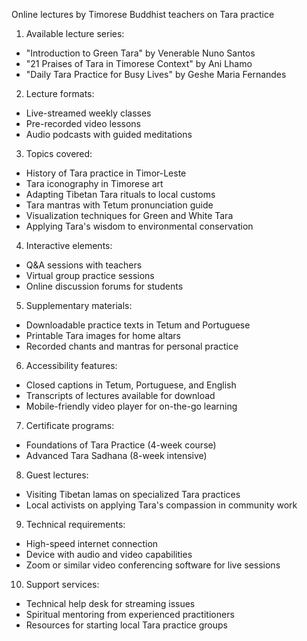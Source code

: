 Online lectures by Timorese Buddhist teachers on Tara practice

1. Available lecture series:
- "Introduction to Green Tara" by Venerable Nuno Santos
- "21 Praises of Tara in Timorese Context" by Ani Lhamo
- "Daily Tara Practice for Busy Lives" by Geshe Maria Fernandes

2. Lecture formats:
- Live-streamed weekly classes
- Pre-recorded video lessons
- Audio podcasts with guided meditations

3. Topics covered:
- History of Tara practice in Timor-Leste
- Tara iconography in Timorese art
- Adapting Tibetan Tara rituals to local customs
- Tara mantras with Tetum pronunciation guide
- Visualization techniques for Green and White Tara
- Applying Tara's wisdom to environmental conservation

4. Interactive elements:
- Q&A sessions with teachers
- Virtual group practice sessions
- Online discussion forums for students

5. Supplementary materials:
- Downloadable practice texts in Tetum and Portuguese
- Printable Tara images for home altars
- Recorded chants and mantras for personal practice

6. Accessibility features:
- Closed captions in Tetum, Portuguese, and English
- Transcripts of lectures available for download
- Mobile-friendly video player for on-the-go learning

7. Certificate programs:
- Foundations of Tara Practice (4-week course)
- Advanced Tara Sadhana (8-week intensive)

8. Guest lectures:
- Visiting Tibetan lamas on specialized Tara practices
- Local activists on applying Tara's compassion in community work

9. Technical requirements:
- High-speed internet connection
- Device with audio and video capabilities
- Zoom or similar video conferencing software for live sessions

10. Support services:
- Technical help desk for streaming issues
- Spiritual mentoring from experienced practitioners
- Resources for starting local Tara practice groups